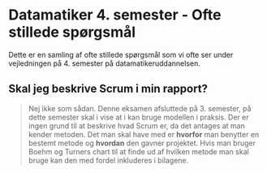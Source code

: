 # Datamatiker 4. semester - Ofte stillede spørgsmål
Dette er en samling af ofte stillede spørgsmål som vi ofte ser under vejledningen på 4. semester på datamatikeruddannelsen.

## Skal jeg beskrive Scrum i min rapport?

> Nej ikke som sådan. Denne eksamen afsluttede på 3. semester, på dette semester skal i vise at i kan bruge modellen i praksis. Der er ingen grund til at beskrive hvad Scrum er, da det antages at man kender metoden. Det man skal have med er **hvorfor** man benytter en bestemt metode og **hvordan** den gavner projektet. Hvis man bruger Boehm og Turners chart til at finde ud af hvilken metode man skal bruge kan den med fordel inkluderes i bilagene.
